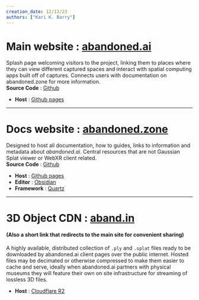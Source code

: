 ```yaml
---
creation_date: 12/13/23
authors: ["Kari K. Barry"]
---
```


# Main website : [abandoned.ai](https://abandoned.ai) 
Splash page welcoming visitors to the project, linking them to places where they can view different captured spaces and interact with spatial computing apps built off of captures.
Connects users with documentation on abandoned.zone for more information. </br>
**Source Code** : [Github](https://github.com/Kezzsim/abandoned_splat_demo)
- **Host** : [Github pages](https://pages.github.com/)
---

# Docs website : [abandoned.zone](https://abandoned.zone)
Designed to host all documentation, how to guides, links to information and metadata about *abandoned.ai*. Central resources that are not Gaussian Splat viewer or WebXR client related. </br>
**Source Code** : [Github](https://github.com/Kezzsim/abandoned.zone)
- **Host** : [Github pages](https://pages.github.com/)
- **Editor** : [Obsidian](https://obsidian.md/)
- **Framework** : [Quartz](https://quartz.jzhao.xyz/)
---

# 3D Object CDN : [aband.in](https://aband.in)
#### (Also a short link that redirects to the main site for convenient sharing)
A highly available, distributed collection of `.ply` and `.splat` files ready to be downloaded by abandoned.ai client pages over the public internet. Hosted files may be decimated or otherwise compressed to make them easier to cache and serve, ideally when abandoned.ai partners with physical museums they will feature their own on site infrastructure for streaming of lossless 3D files.
- **Host** : [Cloudflare R2](https://developers.cloudflare.com/r2/)
